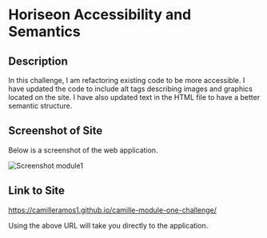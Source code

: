 # Horiseon Accessibility and Semantics

## Description

In this challenge, I am refactoring existing code to be more accessible. I have updated the code to include alt tags describing images and graphics located on the site. I have also updated text in the HTML file to have a better semantic structure.

## Screenshot of Site 

Below is a screenshot of the web application.

![Screenshot module1](https://user-images.githubusercontent.com/129894673/232340981-ecf11564-1611-415f-a31a-021fe068f65e.png)

## Link to Site

https://camilleramos1.github.io/camille-module-one-challenge/

Using the above URL will take you directly to the application.
